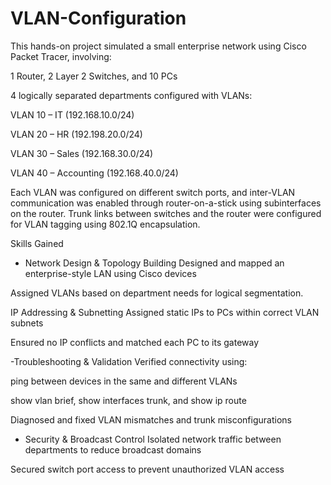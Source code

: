 # VLAN-Configuration

This hands-on project simulated a small enterprise network using Cisco Packet Tracer, involving:

1 Router, 2 Layer 2 Switches, and 10 PCs

4 logically separated departments configured with VLANs:

VLAN 10 – IT (192.168.10.0/24)

VLAN 20 – HR (192.198.20.0/24)

VLAN 30 – Sales (192.168.30.0/24)

VLAN 40 – Accounting (192.168.40.0/24)

Each VLAN was configured on different switch ports, and inter-VLAN communication was enabled through router-on-a-stick using subinterfaces on the router. Trunk links between switches and the router were configured for VLAN tagging using 802.1Q encapsulation.


Skills Gained
- Network Design & Topology Building
Designed and mapped an enterprise-style LAN using Cisco devices

Assigned VLANs based on department needs for logical segmentation.

IP Addressing & Subnetting
Assigned static IPs to PCs within correct VLAN subnets

Ensured no IP conflicts and matched each PC to its gateway

-Troubleshooting & Validation
Verified connectivity using:

ping between devices in the same and different VLANs

show vlan brief, show interfaces trunk, and show ip route

Diagnosed and fixed VLAN mismatches and trunk misconfigurations

- Security & Broadcast Control
Isolated network traffic between departments to reduce broadcast domains

Secured switch port access to prevent unauthorized VLAN access
